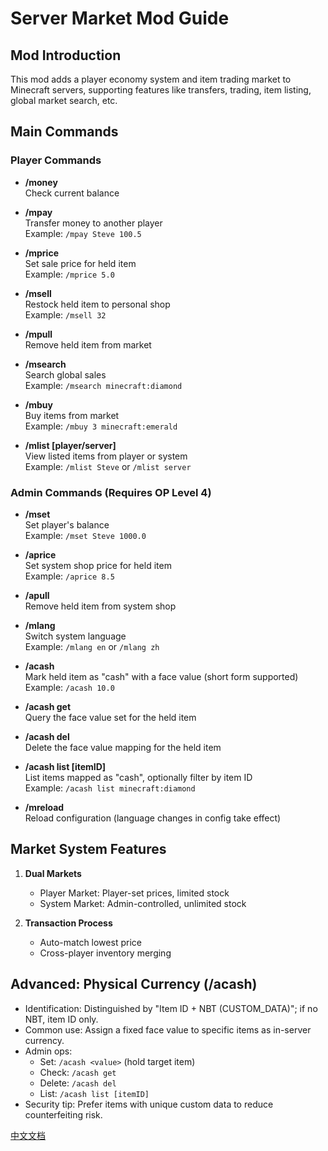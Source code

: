 # Server Market Mod Guide

## Mod Introduction
This mod adds a player economy system and item trading market to Minecraft servers, supporting features like transfers, trading, item listing, global market search, etc.

## Main Commands

### Player Commands
- **/money**  
  Check current balance

- **/mpay <player> <amount>**  
  Transfer money to another player  
  Example: `/mpay Steve 100.5`

- **/mprice <price>**  
  Set sale price for held item  
  Example: `/mprice 5.0`

- **/msell <quantity>**  
  Restock held item to personal shop  
  Example: `/msell 32`

- **/mpull**  
  Remove held item from market

- **/msearch <itemID>**  
  Search global sales  
  Example: `/msearch minecraft:diamond`

- **/mbuy <quantity> <itemID>**  
  Buy items from market  
  Example: `/mbuy 3 minecraft:emerald`

- **/mlist [player/server]**  
  View listed items from player or system  
  Example: `/mlist Steve` or `/mlist server`

### Admin Commands (Requires OP Level 4)
- **/mset <player> <amount>**  
  Set player's balance  
  Example: `/mset Steve 1000.0`

- **/aprice <price>**  
  Set system shop price for held item  
  Example: `/aprice 8.5`

- **/apull**  
  Remove held item from system shop

- **/mlang <language>**  
  Switch system language  
  Example: `/mlang en` or `/mlang zh`

- **/acash <value>**  
  Mark held item as "cash" with a face value (short form supported)  
  Example: `/acash 10.0`

- **/acash get**  
  Query the face value set for the held item

- **/acash del**  
  Delete the face value mapping for the held item

- **/acash list [itemID]**  
  List items mapped as "cash", optionally filter by item ID  
  Example: `/acash list minecraft:diamond`

- **/mreload**  
  Reload configuration (language changes in config take effect)

## Market System Features
1. **Dual Markets**
   - Player Market: Player-set prices, limited stock
   - System Market: Admin-controlled, unlimited stock

2. **Transaction Process**
   - Auto-match lowest price
   - Cross-player inventory merging

## Advanced: Physical Currency (/acash)
- Identification: Distinguished by "Item ID + NBT (CUSTOM_DATA)"; if no NBT, item ID only.
- Common use: Assign a fixed face value to specific items as in-server currency.
- Admin ops:
  - Set: `/acash <value>` (hold target item)
  - Check: `/acash get`
  - Delete: `/acash del`
  - List: `/acash list [itemID]`
- Security tip: Prefer items with unique custom data to reduce counterfeiting risk.

[中文文档](./README.md)
